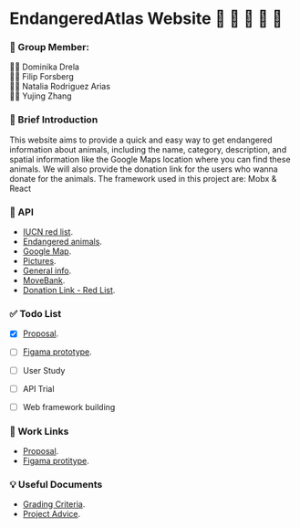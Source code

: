 # EndangeredAtlas Website :panda_face: :koala: :raccoon: :sloth: :dolphin:


### :muscle: Group Member: 
:woman_technologist: Dominika Drela    
:man_technologist: Filip Forsberg  
:woman_technologist: Natalia Rodriguez Arias   
:woman_technologist: Yujing Zhang


### :eyes: Brief Introduction
This website aims to provide a quick and easy way to get endangered information about animals, including the name, category, description, and spatial information like the Google Maps location where you can find these animals. 
We will also provide the donation link for the users who wanna donate for the animals. 
The framework used in this project are: Mobx & React


### :bookmark: API
- [IUCN red list](https://apiv3.iucnredlist.org/api/v3/docs#countries-species).
- [Endangered animals](https://rapidapi.com/luisvilla/api/animals-endangered-environmentalism/).
- [Google Map](https://developers.google.com/maps/documentation/javascript/overview).
- [Pictures](https://animality.xyz/endpoints).
- [General info](https://api-ninjas.com/api/animals).
- [MoveBank](https://github.com/movebank/movebank-api-doc).
- [Donation Link - Red List](https://www.iucnredlist.org/support/donate).


### :white_check_mark: Todo List
- [x] [Proposal](https://docs.google.com/document/d/10R-qr9olemBIWb9dPIicvgsI6YAHza-MuSa7YS3MT2s/edit).
- [ ] [Figama prototype](https://www.figma.com/file/kJ23yXcy9CZXzRKTMyCIcd/EndangeredAtalas?type=design&node-id=0%3A1&mode=design&t=M5trgEpuOWiQpI7P-1).
- [ ] User Study
- [ ] API Trial
- [ ] Web framework building


### :scroll: Work Links
- [Proposal](https://docs.google.com/document/d/10R-qr9olemBIWb9dPIicvgsI6YAHza-MuSa7YS3MT2s/edit).
- [Figama protitype](https://www.figma.com/file/kJ23yXcy9CZXzRKTMyCIcd/EndangeredAtalas?type=design&node-id=0%3A1&mode=design&t=M5trgEpuOWiQpI7P-1).


### :bulb: Useful Documents
- [Grading Criteria](https://docs.google.com/document/d/1luWXvJT_WEqAl4P2Fg3hNTVBOaEBdAbKADENtYJE3oo/edit).
- [Project Advice](https://canvas.kth.se/courses/44855/pages/g-dot-1-project-advice).
